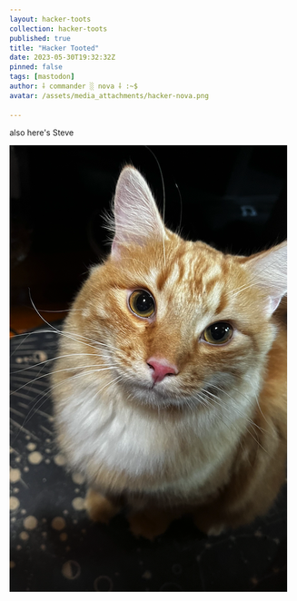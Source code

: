 ```yaml
---
layout: hacker-toots
collection: hacker-toots
published: true
title: "Hacker Tooted"
date: 2023-05-30T19:32:32Z
pinned: false
tags: [mastodon]
author: ⸸ commander ░ nova ⸸ :~$
avatar: /assets/media_attachments/hacker-nova.png

---
```


<p>also here&#39;s Steve</p>

![media](/assets/media_attachments/files/110/459/299/098/581/015/original/84e692ce28b760b2.png)
